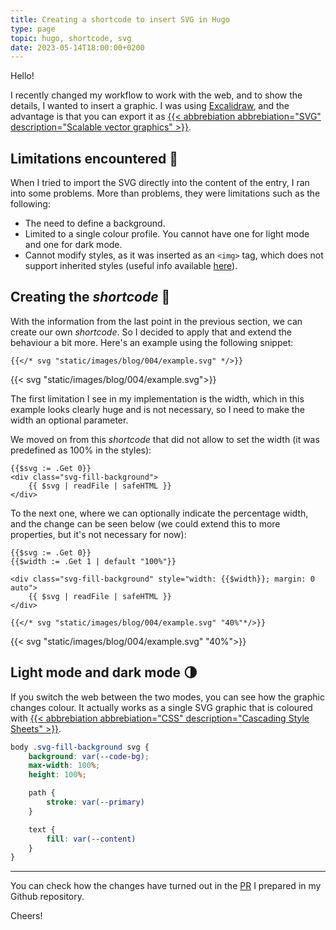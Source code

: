 ```yaml
---
title: Creating a shortcode to insert SVG in Hugo
type: page
topic: hugo, shortcode, svg
date: 2023-05-14T18:00:00+0200
---
```


Hello!

I recently changed my workflow to work with the web, and to show the details, I wanted to insert a graphic. I was using [Excalidraw](https://excalidraw.com), and the advantage is that you can export it as [{{< abbrebiation abbrebiation="SVG" description="Scalable vector graphics" >}}](https://www.w3.org/Graphics/SVG/).

## Limitations encountered 🚧

When I tried to import the SVG directly into the content of the entry, I ran into some problems. More than problems, they were limitations such as the following:

* The need to define a background.
* Limited to a single colour profile. You cannot have one for light mode and one for dark mode.
* Cannot modify styles, as it was inserted as an `<img>` tag, which does not support inherited styles (useful info available [here](https://discourse.gohugo.io/t/solved-inject-an-svg-file-into-my-html/7446/9)).

## Creating the *shortcode* 🥾

With the information from the last point in the previous section, we can create our own *shortcode*. So I decided to apply that and extend the behaviour a bit more. Here's an example using the following snippet:

```
{{</* svg "static/images/blog/004/example.svg" */>}}
```

{{< svg "static/images/blog/004/example.svg">}}

The first limitation I see in my implementation is the width, which in this example looks clearly huge and is not necessary, so I need to make the width an optional parameter.

We moved on from this *shortcode* that did not allow to set the width (it was predefined as 100% in the styles):
```
{{$svg := .Get 0}}
<div class="svg-fill-background">
    {{ $svg | readFile | safeHTML }}
</div>
```
To the next one, where we can optionally indicate the percentage width, and the change can be seen below (we could extend this to more properties, but it's not necessary for now):

```
{{$svg := .Get 0}}
{{$width := .Get 1 | default "100%"}}

<div class="svg-fill-background" style="width: {{$width}}; margin: 0 auto">
    {{ $svg | readFile | safeHTML }}
</div>
```

```
{{</* svg "static/images/blog/004/example.svg" "40%"*/>}}
```

{{< svg "static/images/blog/004/example.svg" "40%">}}

## Light mode and dark mode 🌗

If you switch the web between the two modes, you can see how the graphic changes colour. It actually works as a single SVG graphic that is coloured with [{{< abbrebiation abbrebiation="CSS" description="Cascading Style Sheets" >}}](https://www.w3.org/Style/CSS/).

```scss
body .svg-fill-background svg {
    background: var(--code-bg);
    max-width: 100%;
    height: 100%;

    path {
        stroke: var(--primary)
    }

    text {
        fill: var(--content)
    }
}
```

----

You can check how the changes have turned out in the [PR](https://github.com/jesusfj710/jesusfj710-hugo/pull/28) I prepared in my Github repository.

Cheers!
